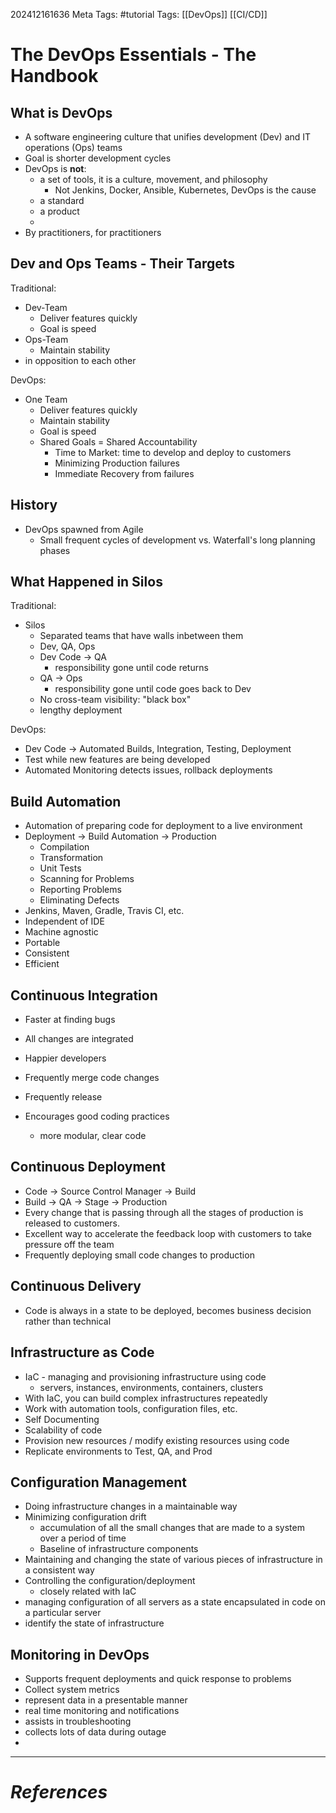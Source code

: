 202412161636
Meta Tags: #tutorial 
Tags: [[DevOps]] [[CI/CD]]

# The DevOps Essentials - The Handbook

## What is DevOps

- A software engineering culture that unifies development (Dev) and IT operations (Ops) teams
- Goal is shorter development cycles
- DevOps is **not**:
	- a set of tools, it is a culture, movement, and philosophy
		- Not Jenkins, Docker, Ansible, Kubernetes, DevOps is the cause
	- a standard
	- a product
	- 
- By practitioners, for practitioners

## Dev and Ops Teams - Their Targets

Traditional:
- Dev-Team
	- Deliver features quickly
	- Goal is speed
- Ops-Team
	- Maintain stability
- in opposition to each other

DevOps:
- One Team
	- Deliver features quickly
	- Maintain stability
	- Goal is speed
	- Shared Goals = Shared Accountability
		- Time to Market: time to develop and deploy to customers
		- Minimizing Production failures
		- Immediate Recovery from failures

## History

- DevOps spawned from Agile
	- Small frequent cycles of development vs. Waterfall's long planning phases

## What Happened in Silos

Traditional:
- Silos
	- Separated teams that have walls inbetween them
	- Dev, QA, Ops
	- Dev Code → QA
		- responsibility gone until code returns
	- QA → Ops
		- responsibility gone until code goes back to Dev
	- No cross-team visibility: "black box"
	- lengthy deployment

 DevOps:
- Dev Code → Automated Builds, Integration, Testing, Deployment
- Test while new features are being developed
- Automated Monitoring detects issues, rollback deployments

## Build Automation

- Automation of preparing code for deployment to a live environment
- Deployment → Build Automation → Production
	- Compilation
	- Transformation
	- Unit Tests
	- Scanning for Problems
	- Reporting Problems
	- Eliminating Defects
- Jenkins, Maven, Gradle, Travis CI, etc.
- Independent of IDE
- Machine agnostic
- Portable
- Consistent
- Efficient
## Continuous Integration

- Faster at finding bugs
- All changes are integrated
- Happier developers

- Frequently merge code changes
- Frequently release
- Encourages good coding practices
	- more modular, clear code

## Continuous Deployment

- Code → Source Control Manager → Build
- Build → QA → Stage → Production
- Every change that is passing through all the stages of production is released to customers.
- Excellent way to accelerate the feedback loop with customers to take pressure off the team
- Frequently deploying small code changes to production

## Continuous Delivery
- Code is always in a state to be deployed, becomes business decision rather than technical

## Infrastructure as Code

- IaC - managing and provisioning infrastructure using code
	- servers, instances, environments, containers, clusters
- With IaC, you can build complex infrastructures repeatedly
- Work with automation tools, configuration files, etc.
- Self Documenting
- Scalability of code
- Provision new resources / modify existing resources using code
- Replicate environments to Test, QA, and Prod

## Configuration Management

- Doing infrastructure changes in a maintainable way
- Minimizing configuration drift
	- accumulation of all the small changes that are made to a system over a period of time
	- Baseline of infrastructure components
- Maintaining and changing the state of various pieces of infrastructure in a consistent way
- Controlling the configuration/deployment
	- closely related with IaC
- managing configuration of all servers as a state encapsulated in code on a particular server
- identify the state of infrastructure

## Monitoring in DevOps

- Supports frequent deployments and quick response to problems
- Collect system metrics
- represent data in a presentable manner
- real time monitoring and notifications
- assists in troubleshooting
- collects lots of data during outage
- 

---
# *References*